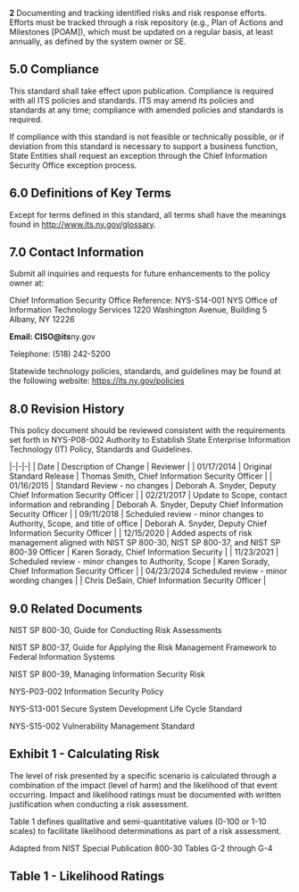 **2** Documenting and tracking identified risks and risk response efforts. Efforts must be tracked through a risk repository (e.g., Plan of Actions and Milestones [POAM]), which must be updated on a regular basis, at least annually, as defined by the system owner or SE.

## **5.0 Compliance**

This standard shall take effect upon publication. Compliance is required with all ITS policies and standards. ITS may amend its policies and standards at any time; compliance with amended policies and standards is required.

If compliance with this standard is not feasible or technically possible, or if deviation from this standard is necessary to support a business function, State Entities shall request an exception through the Chief Information Security Office exception process.

## **6.0 Definitions of Key Terms**

Except for terms defined in this standard, all terms shall have the meanings found in http://www.its.ny.gov/glossary.

## **7.0 Contact Information**

Submit all inquiries and requests for future enhancements to the policy owner at:

Chief Information Security Office Reference: NYS-S14-001 NYS Office of Information Technology Services 1220 Washington Avenue, Building 5 Albany, NY 12226

**Email: CISO@its**ny.gov

Telephone: (518) 242-5200

Statewide technology policies, standards, and guidelines may be found at the following website: https://its.ny.gov/policies

## **8.0 Revision History**

This policy document should be reviewed consistent with the requirements set forth in NYS-P08-002 Authority to Establish State Enterprise Information Technology (IT) Policy, Standards and Guidelines.

|-|-|-|
| Date | Description of Change | Reviewer |
| 01/17/2014 | Original Standard Release | Thomas Smith, Chief  Information Security  Officer |
| 01/16/2015 | Standard Review - no changes | Deborah A. Snyder,  Deputy Chief  Information Security  Officer |
| 02/21/2017 | Update to Scope, contact information and  rebranding | Deborah A. Snyder,  Deputy Chief  Information Security  Officer |
| 09/11/2018 | Scheduled review - minor changes to  Authority, Scope, and title of office | Deborah A. Snyder,  Deputy Chief  Information Security  Officer |
| 12/15/2020 | Added aspects of risk management aligned  with NIST SP 800-30, NIST SP 800-37, and  NIST SP 800-39  Officer | Karen Sorady, Chief  Information Security |
| 11/23/2021 | Scheduled review - minor changes to  Authority, Scope | Karen Sorady, Chief  Information Security  Officer |
| 04/23/2024  Scheduled review - minor wording changes | | Chris DeSain, Chief  Information Security  Officer |

## **9.0 Related Documents**

NIST SP 800-30, Guide for Conducting Risk Assessments

NIST SP 800-37, Guide for Applying the Risk Management Framework to Federal Information Systems

NIST SP 800-39, Managing Information Security Risk

NYS-P03-002 Information Security Policy

NYS-S13-001 Secure System Development Life Cycle Standard

NYS-S15-002 Vulnerability Management Standard

## **Exhibit 1 - Calculating Risk**

The level of risk presented by a specific scenario is calculated through a combination of the impact (level of harm) and the likelihood of that event occurring. Impact and likelihood ratings must be documented with written justification when conducting a risk assessment.

Table 1 defines qualitative and semi-quantitative values (0-100 or 1-10 scales) to facilitate likelihood determinations as part of a risk assessment.

Adapted from NIST Special Publication 800-30 Tables G-2 through G-4

## **Table 1 - Likelihood Ratings**